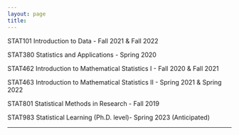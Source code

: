 ```yaml
---
layout: page
title:
---
```

STAT101 Introduction to Data - Fall 2021 & Fall 2022 
 
STAT380 Statistics and Applications - Spring 2020 

STAT462 Introduction to Mathematical Statistics I - Fall 2020 & Fall 2021 

STAT463 Introduction to Mathematical Statistics II - Spring 2021 & Spring 2022 

STAT801 Statistical Methods in Research - Fall 2019  

STAT983 Statistical Learning (Ph.D. level)- Spring 2023 (Anticipated) 

---
